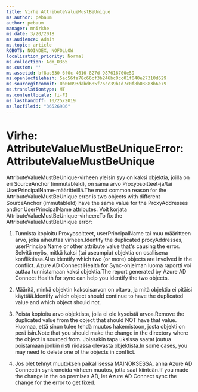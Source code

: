 ```yaml
---
title: Virhe AttributeValueMustBeUnique
ms.author: pebaum
author: pebaum
manager: mnirkhe
ms.date: 3/20/2018
ms.audience: Admin
ms.topic: article
ROBOTS: NOINDEX, NOFOLLOW
localization_priority: Normal
ms.collection: Adm_O365
ms.custom: ''
ms.assetid: bf8ac830-6f0c-4616-827d-987616700e59
ms.openlocfilehash: 5ac56fa78c66cf3b246bc0cc01f040e27310d629
ms.sourcegitcommit: 0b06093dabd685f76cc39b1d7c0f8b03883b6e79
ms.translationtype: MT
ms.contentlocale: fi-FI
ms.lasthandoff: 10/25/2019
ms.locfileid: "36526986"
---
```

# <a name="error-attributevaluemustbeunique"></a><span data-ttu-id="4d55b-102">Virhe: AttributeValueMustBeUnique</span><span class="sxs-lookup"><span data-stu-id="4d55b-102">Error: AttributeValueMustBeUnique</span></span>

<span data-ttu-id="4d55b-103">AttributeValueMustBeUnique-virheen yleisin syy on kaksi objektia, joilla on eri SourceAnchor (immutableId), on sama arvo Proxyosoitteet-ja/tai UserPrincipalName-määritteillä.</span><span class="sxs-lookup"><span data-stu-id="4d55b-103">The most common reason for the AttributeValueMustBeUnique error is two objects with different SourceAnchor (immutableId) have the same value for the ProxyAddresses and/or UserPrincipalName attributes.</span></span> <span data-ttu-id="4d55b-104">Voit korjata AttributeValueMustBeUnique-virheen:</span><span class="sxs-lookup"><span data-stu-id="4d55b-104">To fix the AttributeValueMustBeUnique error:</span></span>
  
1. <span data-ttu-id="4d55b-105">Tunnista kopioitu Proxyosoitteet, userPrincipalName tai muu määritteen arvo, joka aiheuttaa virheen.</span><span class="sxs-lookup"><span data-stu-id="4d55b-105">Identify the duplicated proxyAddresses, userPrincipalName or other attribute value that's causing the error.</span></span> <span data-ttu-id="4d55b-106">Selvitä myös, mitkä kaksi (tai useampia) objektia on osallisena konfliktissa.</span><span class="sxs-lookup"><span data-stu-id="4d55b-106">Also identify which two (or more) objects are involved in the conflict.</span></span> <span data-ttu-id="4d55b-107">Azure AD Connect Health for Sync-ohjelman luoma raportti voi auttaa tunnistamaan kaksi objektia.</span><span class="sxs-lookup"><span data-stu-id="4d55b-107">The report generated by Azure AD Connect Health for sync can help you identify the two objects.</span></span>
    
2. <span data-ttu-id="4d55b-108">Määritä, minkä objektin kaksoisarvon on oltava, ja mitä objektia ei pitäisi käyttää.</span><span class="sxs-lookup"><span data-stu-id="4d55b-108">Identify which object should continue to have the duplicated value and which object should not.</span></span>
    
3. <span data-ttu-id="4d55b-109">Poista kopioitu arvo objektista, jolla ei ole kyseistä arvoa.</span><span class="sxs-lookup"><span data-stu-id="4d55b-109">Remove the duplicated value from the object that should NOT have that value.</span></span> <span data-ttu-id="4d55b-110">Huomaa, että sinun tulee tehdä muutos hakemistoon, josta objekti on perä isin.</span><span class="sxs-lookup"><span data-stu-id="4d55b-110">Note that you should make the change in the directory where the object is sourced from.</span></span> <span data-ttu-id="4d55b-111">Joissakin tapa uksissa saatat joutua poistamaan jonkin risti riidassa olevasta objektista.</span><span class="sxs-lookup"><span data-stu-id="4d55b-111">In some cases, you may need to delete one of the objects in conflict.</span></span>
    
4. <span data-ttu-id="4d55b-112">Jos olet tehnyt muutoksen paikallisessa MAINOKSESSA, anna Azure AD Connectin synkronoida virheen muutos, jotta saat kiinteän.</span><span class="sxs-lookup"><span data-stu-id="4d55b-112">If you made the change in the on premises AD, let Azure AD Connect sync the change for the error to get fixed.</span></span>
    

